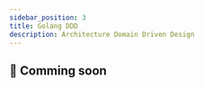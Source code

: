 ```yaml
---
sidebar_position: 3
title: Golang DDD
description: Architecture Domain Driven Design
---
```


## 🌟 Comming soon